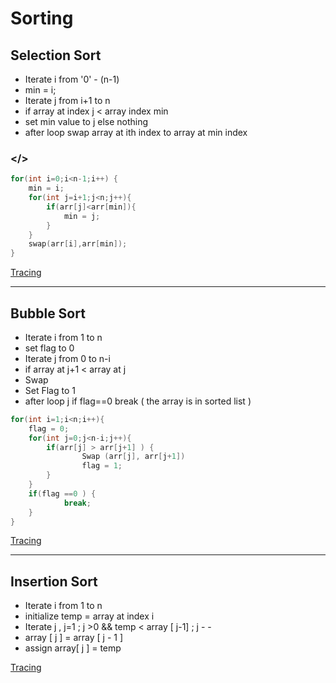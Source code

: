 # Sorting

## Selection Sort

- Iterate  i from '0' - (n-1)
- min = i;
- Iterate j from i+1 to n
- if array at index j < array index min
- set min value to j else nothing
- after loop swap array at ith index to array at min index

### **</>**

```cpp
for(int i=0;i<n-1;i++) {
	min = i;
	for(int j=i+1;j<n;j++){
		if(arr[j]<arr[min]){
			min = j;
		}
	}
	swap(arr[i],arr[min]);
}
```

[Tracing](https://www.notion.so/0fe40d5ed404467584c5dbe7b94b81c3)

---

 

## Bubble Sort

- Iterate i from 1 to n
- set flag to 0
- Iterate j from 0 to n-i
- if array at j+1 < array at j
- Swap
- Set Flag to 1
- after loop j if  flag==0 break ( the array is in sorted list )

```cpp
for(int i=1;i<n;i++){
	flag = 0;
	for(int j=0;j<n-i;j++){
		if(arr[j] > arr[j+1] ) {
				Swap (arr[j], arr[j+1])
				flag = 1;
		}
	}
	if(flag ==0 ) {
			break;
	}
}

```

[Tracing](https://www.notion.so/646ff3c56aa04bf78872bdfe57190935)

---

## Insertion Sort

- Iterate i from 1 to n
- initialize temp = array at index i
- Iterate j , j=1 ; j >0 && temp < array [ j-1]  ;  j - -
- array [ j ]  = array [ j - 1 ]
- assign array[ j ] = temp

[ Tracing](https://www.notion.so/e17e4af2149a47f0a5343fe4b46298a9)